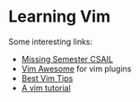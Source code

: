 # Learning Vim

Some interesting links:
- [Missing Semester CSAIL](https://missing.csail.mit.edu/2020/editors/)
- [Vim Awesome](https://vimawesome.com/) for vim plugins
- [Best Vim Tips](https://vim.fandom.com/wiki/Best_Vim_Tips)
- [A vim tutorial](https://danielmiessler.com/study/vim/)

